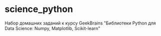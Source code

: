 # science_python
Набор домашних заданий к курсу GeekBrains "Библиотеки Python для Data Science: Numpy, Matplotlib, Scikit-learn"

